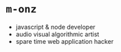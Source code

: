 # `m-onz`

* javascript & node developer
* audio visual algorithmic artist
* spare time web application hacker
